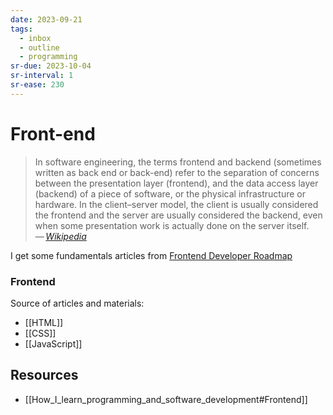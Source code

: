 ```yaml
---
date: 2023-09-21
tags:
  - inbox
  - outline
  - programming
sr-due: 2023-10-04
sr-interval: 1
sr-ease: 230
---
```


# Front-end

> In software engineering, the terms frontend and backend (sometimes written as
> back end or back-end) refer to the separation of concerns between the
> presentation layer (frontend), and the data access layer (backend) of a piece
> of software, or the physical infrastructure or hardware. In the client–server
> model, the client is usually considered the frontend and the server are
> usually considered the backend, even when some presentation work is actually
> done on the server itself.\
> — <cite>[Wikipedia](https://en.wikipedia.org/wiki/Frontend_and_backend)</cite>

I get some fundamentals articles from [Frontend Developer Roadmap](https://roadmap.sh/frontend)

### Frontend

Source of articles and materials:
- [[HTML]]
- [[CSS]]
- [[JavaScript]]

## Resources

- [[How_I_learn_programming_and_software_development#Frontend]]

